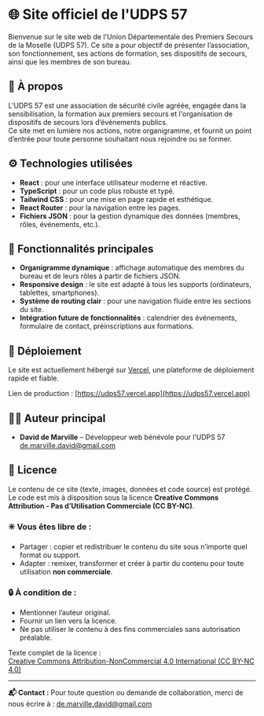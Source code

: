 # 🌐 Site officiel de l'UDPS 57

Bienvenue sur le site web de l'Union Départementale des Premiers Secours de la Moselle (UDPS 57). Ce site a pour objectif de présenter l’association, son fonctionnement, ses actions de formation, ses dispositifs de secours, ainsi que les membres de son bureau.

## 📌 À propos

L’UDPS 57 est une association de sécurité civile agréée, engagée dans la sensibilisation, la formation aux premiers secours et l'organisation de dispositifs de secours lors d’événements publics.  
Ce site met en lumière nos actions, notre organigramme, et fournit un point d’entrée pour toute personne souhaitant nous rejoindre ou se former.

## ⚙️ Technologies utilisées

- **React** : pour une interface utilisateur moderne et réactive.
- **TypeScript** : pour un code plus robuste et typé.
- **Tailwind CSS** : pour une mise en page rapide et esthétique.
- **React Router** : pour la navigation entre les pages.
- **Fichiers JSON** : pour la gestion dynamique des données (membres, rôles, événements, etc.).

## 🧩 Fonctionnalités principales

- **Organigramme dynamique** : affichage automatique des membres du bureau et de leurs rôles à partir de fichiers JSON.
- **Responsive design** : le site est adapté à tous les supports (ordinateurs, tablettes, smartphones).
- **Système de routing clair** : pour une navigation fluide entre les sections du site.
- **Intégration future de fonctionnalités** : calendrier des événements, formulaire de contact, préinscriptions aux formations.

## 🚀 Déploiement

Le site est actuellement hébergé sur [Vercel](https://vercel.com/), une plateforme de déploiement rapide et fiable.

Lien de production : [https://udps57.vercel.app](https://udps57.vercel.app)

## 👨‍💻 Auteur principal

- **David de Marville** – Développeur web bénévole pour l’UDPS 57  
  [de.marville.david@gmail.com](mailto:de.marville.david@gmail.com)

## 📜 Licence

Le contenu de ce site (texte, images, données et code source) est protégé.  
Le code est mis à disposition sous la licence **Creative Commons Attribution - Pas d’Utilisation Commerciale (CC BY-NC)**.

### ✳️ Vous êtes libre de :
- Partager : copier et redistribuer le contenu du site sous n’importe quel format ou support.
- Adapter : remixer, transformer et créer à partir du contenu pour toute utilisation **non commerciale**.

### 🔒 À condition de :
- Mentionner l’auteur original.
- Fournir un lien vers la licence.
- Ne pas utiliser le contenu à des fins commerciales sans autorisation préalable.

Texte complet de la licence :  
[Creative Commons Attribution-NonCommercial 4.0 International (CC BY-NC 4.0)](https://creativecommons.org/licenses/by-nc/4.0/deed.fr)

---

**📬 Contact :** Pour toute question ou demande de collaboration, merci de nous écrire à : [de.marville.david@gmail.com](mailto:de.marville.david@gmail.com)
